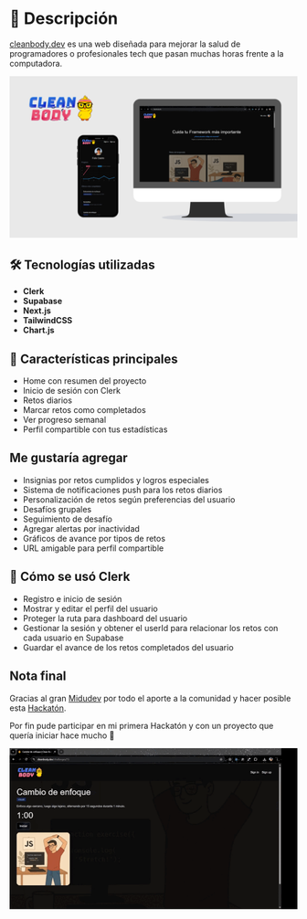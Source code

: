# 💪 Descripción

[cleanbody.dev](https://www.cleanbody.dev/) es una web diseñada para mejorar la salud de programadores o profesionales tech que pasan muchas horas frente a la computadora.

![Portada del proyecto](./proyect-hero.png)

## 🛠 Tecnologías utilizadas

- **Clerk**
- **Supabase**
- **Next.js**
- **TailwindCSS**
- **Chart.js**

## 🧩 Características principales

- Home con resumen del proyecto
- Inicio de sesión con Clerk
- Retos diarios
- Marcar retos como completados
- Ver progreso semanal
- Perfil compartible con tus estadísticas

## Me gustaría agregar

- Insignias por retos cumplidos y logros especiales
- Sistema de notificaciones push para los retos diarios
- Personalización de retos según preferencias del usuario
- Desafíos grupales
- Seguimiento de desafío
- Agregar alertas por inactividad
- Gráficos de avance por tipos de retos
- URL amigable para perfil compartible

## 🧪 Cómo se usó Clerk

- Registro e inicio de sesión
- Mostrar y editar el perfil del usuario
- Proteger la ruta para dashboard del usuario
- Gestionar la sesión y obtener el userId para relacionar los retos con cada usuario en Supabase
- Guardar el avance de los retos completados del usuario

## Nota final

Gracias al gran [Midudev](https://github.com/midudev) por todo el aporte a la comunidad y hacer posible esta [Hackatón](https://github.com/midudev/hackaton-clerk-2025).

Por fin pude participar en mi primera Hackatón y con un proyecto que quería iniciar hace mucho 🚀

![Iniciando un reto](./demo-reto.gif)

